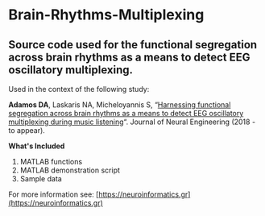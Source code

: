 # Brain-Rhythms-Multiplexing
## Source code used for the functional segregation across brain rhythms as a means to detect EEG oscillatory multiplexing.

Used in the context of the following study:

**Adamos DA**, Laskaris NA, Micheloyannis S, “[Harnessing functional segregation across brain rhythms as a means to detect EEG oscillatory multiplexing during music listening](http://iopscience.iop.org/article/10.1088/1741-2552/aaac36)“. Journal of Neural Engineering (2018 - to appear). 

**What's Included**
1. MATLAB functions
2. MATLAB demonstration script 
3. Sample data 

For more information see: [https://neuroinformatics.gr](https://neuroinformatics.gr)
